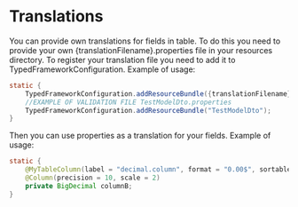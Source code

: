 # Translations

You can provide own translations for fields in table. To do this you need to provide your own
{translationFilename}.properties file in your resources directory.
To register your translation file you need to add it to TypedFrameworkConfiguration. Example of usage:

```java
static {
    TypedFrameworkConfiguration.addResourceBundle({translationFilename});
    //EXAMPLE OF VALIDATION FILE TestModelDto.properties
    TypedFrameworkConfiguration.addResourceBundle("TestModelDto");
}
```

Then you can use properties as a translation for your fields. Example of usage:

```java
static {
    @MyTableColumn(label = "decimal.column", format = "0.00$", sortable = true)
    @Column(precision = 10, scale = 2)
    private BigDecimal columnB;
}
```